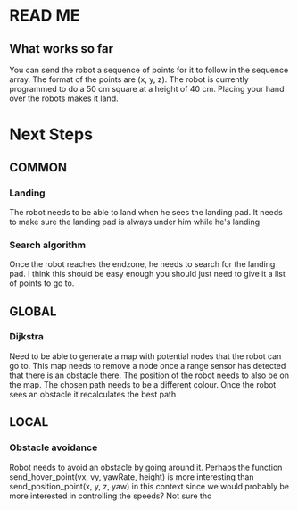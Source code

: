 # READ ME
## What works so far
You can send the robot a sequence of points for it to follow in the sequence array. The format of the points are (x, y, z). The robot is currently programmed
to do a 50 cm square at a height of 40 cm. Placing your hand over the robots makes it land.

# Next Steps

## COMMON  

### Landing
The robot needs to be able to land when he sees the landing pad. It needs to make sure the landing pad is always under him while he's landing

### Search algorithm
Once the robot reaches the endzone, he needs to search for the landing pad. I think this should be easy enough you should just need to give it a list of points to go to.

## GLOBAL

### Dijkstra
Need to be able to generate a map with potential nodes that the robot can go to. This map needs to remove a node once a range sensor has detected that there is an obstacle there. The position of the robot needs
to also be on the map. The chosen path needs to be a different colour. Once the robot sees an obstacle it recalculates the best path

## LOCAL
### Obstacle avoidance
Robot needs to avoid an obstacle by going around it. Perhaps the function send_hover_point(vx, vy, yawRate, height) is more interesting than send_position_point(x, y, z, yaw) in this context since we would probably
be more interested in controlling the speeds? Not sure tho


